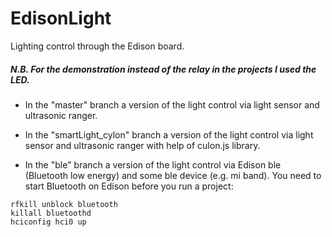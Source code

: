 # EdisonLight
Lighting control through the Edison board.

##### N.B. For the demonstration instead of the relay in the projects I used the LED.

* In the "master" branch a version of the light control via light sensor and ultrasonic ranger.

* In the "smartLight_cylon" branch a version of the light control via light sensor and ultrasonic ranger with help of culon.js library.

* In the "ble" branch a version of the light control via Edison ble (Bluetooth low energy) and some ble device (e.g. mi band).
You need to start Bluetooth on Edison before you run a project:
```
rfkill unblock bluetooth
killall bluetoothd
hciconfig hci0 up
```
